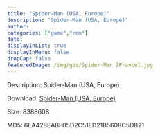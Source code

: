 ```yaml
---
title: "Spider-Man (USA, Europe)"
description: "Spider-Man (USA, Europe)"
author: 
categories: ["game","rom"]
date: 
displayInList: true
displayInMenu: false
dropCap: false
featuredImage: /img/gba/Spider-Man [France].jpg
---
```


Description: Spider-Man (USA, Europe)

Download: <a style="text-decoration:underline;" href="https://mega.nz/#!aKRk3S6D!2ypF8_bHDq_Av-qxky1vdwg2MquQufffc2Wb6bn7PX4" target = "_blank" rel = "nofollow" > Spider-Man (USA, Europe)</a>

Size: 8388608

MD5: 6EA428EABF05D2C51ED21B5608C5DB21

